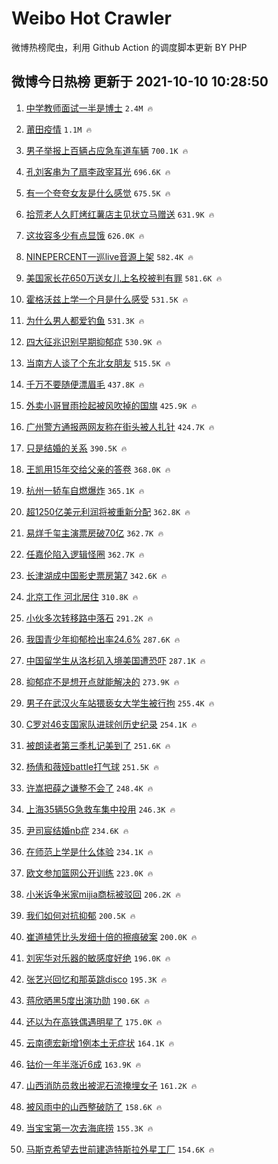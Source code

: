 # Weibo Hot Crawler 



微博热榜爬虫，利用 Github Action 的调度脚本更新 BY PHP 


## 微博今日热榜 更新于 2021-10-10 10:28:50 
1. [中学教师面试一半是博士](https://s.weibo.com/weibo?q=%23%E4%B8%AD%E5%AD%A6%E6%95%99%E5%B8%88%E9%9D%A2%E8%AF%95%E4%B8%80%E5%8D%8A%E6%98%AF%E5%8D%9A%E5%A3%AB%23&Refer=top) `2.4M 🔥` 

1. [莆田疫情](https://s.weibo.com/weibo?q=%23%E8%8E%86%E7%94%B0%E7%96%AB%E6%83%85%23&Refer=top) `1.1M 🔥` 

1. [男子举报上百辆占应急车道车辆](https://s.weibo.com/weibo?q=%23%E7%94%B7%E5%AD%90%E4%B8%BE%E6%8A%A5%E4%B8%8A%E7%99%BE%E8%BE%86%E5%8D%A0%E5%BA%94%E6%80%A5%E8%BD%A6%E9%81%93%E8%BD%A6%E8%BE%86%23&Refer=top) `700.1K 🔥` 

1. [孔刘客串为了扇李政宰耳光](https://s.weibo.com/weibo?q=%23%E5%AD%94%E5%88%98%E5%AE%A2%E4%B8%B2%E4%B8%BA%E4%BA%86%E6%89%87%E6%9D%8E%E6%94%BF%E5%AE%B0%E8%80%B3%E5%85%89%23&Refer=top) `696.6K 🔥` 

1. [有一个夸夸女友是什么感觉](https://s.weibo.com/weibo?q=%23%E6%9C%89%E4%B8%80%E4%B8%AA%E5%A4%B8%E5%A4%B8%E5%A5%B3%E5%8F%8B%E6%98%AF%E4%BB%80%E4%B9%88%E6%84%9F%E8%A7%89%23&Refer=top) `675.5K 🔥` 

1. [拾荒老人久盯烤红薯店主见状立马赠送](https://s.weibo.com/weibo?q=%23%E6%8B%BE%E8%8D%92%E8%80%81%E4%BA%BA%E4%B9%85%E7%9B%AF%E7%83%A4%E7%BA%A2%E8%96%AF%E5%BA%97%E4%B8%BB%E8%A7%81%E7%8A%B6%E7%AB%8B%E9%A9%AC%E8%B5%A0%E9%80%81%23&Refer=top) `631.9K 🔥` 

1. [这妆容多少有点显饿](https://s.weibo.com/weibo?q=%23%E8%BF%99%E5%A6%86%E5%AE%B9%E5%A4%9A%E5%B0%91%E6%9C%89%E7%82%B9%E6%98%BE%E9%A5%BF%23&Refer=top) `626.0K 🔥` 

1. [NINEPERCENT一巡live音源上架](https://s.weibo.com/weibo?q=%23NINEPERCENT%E4%B8%80%E5%B7%A1live%E9%9F%B3%E6%BA%90%E4%B8%8A%E6%9E%B6%23&Refer=top) `582.4K 🔥` 

1. [美国家长花650万送女儿上名校被判有罪](https://s.weibo.com/weibo?q=%23%E7%BE%8E%E5%9B%BD%E5%AE%B6%E9%95%BF%E8%8A%B1650%E4%B8%87%E9%80%81%E5%A5%B3%E5%84%BF%E4%B8%8A%E5%90%8D%E6%A0%A1%E8%A2%AB%E5%88%A4%E6%9C%89%E7%BD%AA%23&Refer=top) `581.6K 🔥` 

1. [霍格沃兹上学一个月是什么感受](https://s.weibo.com/weibo?q=%23%E9%9C%8D%E6%A0%BC%E6%B2%83%E5%85%B9%E4%B8%8A%E5%AD%A6%E4%B8%80%E4%B8%AA%E6%9C%88%E6%98%AF%E4%BB%80%E4%B9%88%E6%84%9F%E5%8F%97%23&Refer=top) `531.5K 🔥` 

1. [为什么男人都爱钓鱼](https://s.weibo.com/weibo?q=%23%E4%B8%BA%E4%BB%80%E4%B9%88%E7%94%B7%E4%BA%BA%E9%83%BD%E7%88%B1%E9%92%93%E9%B1%BC%23&Refer=top) `531.3K 🔥` 

1. [四大征兆识别早期抑郁症](https://s.weibo.com/weibo?q=%23%E5%9B%9B%E5%A4%A7%E5%BE%81%E5%85%86%E8%AF%86%E5%88%AB%E6%97%A9%E6%9C%9F%E6%8A%91%E9%83%81%E7%97%87%23&Refer=top) `530.9K 🔥` 

1. [当南方人谈了个东北女朋友](https://s.weibo.com/weibo?q=%23%E5%BD%93%E5%8D%97%E6%96%B9%E4%BA%BA%E8%B0%88%E4%BA%86%E4%B8%AA%E4%B8%9C%E5%8C%97%E5%A5%B3%E6%9C%8B%E5%8F%8B%23&Refer=top) `515.5K 🔥` 

1. [千万不要随便漂眉毛](https://s.weibo.com/weibo?q=%23%E5%8D%83%E4%B8%87%E4%B8%8D%E8%A6%81%E9%9A%8F%E4%BE%BF%E6%BC%82%E7%9C%89%E6%AF%9B%23&Refer=top) `437.8K 🔥` 

1. [外卖小哥冒雨捡起被风吹掉的国旗](https://s.weibo.com/weibo?q=%23%E5%A4%96%E5%8D%96%E5%B0%8F%E5%93%A5%E5%86%92%E9%9B%A8%E6%8D%A1%E8%B5%B7%E8%A2%AB%E9%A3%8E%E5%90%B9%E6%8E%89%E7%9A%84%E5%9B%BD%E6%97%97%23&Refer=top) `425.9K 🔥` 

1. [广州警方通报两网友称在街头被人扎针](https://s.weibo.com/weibo?q=%23%E5%B9%BF%E5%B7%9E%E8%AD%A6%E6%96%B9%E9%80%9A%E6%8A%A5%E4%B8%A4%E7%BD%91%E5%8F%8B%E7%A7%B0%E5%9C%A8%E8%A1%97%E5%A4%B4%E8%A2%AB%E4%BA%BA%E6%89%8E%E9%92%88%23&Refer=top) `424.7K 🔥` 

1. [只是结婚的关系](https://s.weibo.com/weibo?q=%E5%8F%AA%E6%98%AF%E7%BB%93%E5%A9%9A%E7%9A%84%E5%85%B3%E7%B3%BB&Refer=top) `390.5K 🔥` 

1. [王凯用15年交给父亲的答卷](https://s.weibo.com/weibo?q=%23%E7%8E%8B%E5%87%AF%E7%94%A815%E5%B9%B4%E4%BA%A4%E7%BB%99%E7%88%B6%E4%BA%B2%E7%9A%84%E7%AD%94%E5%8D%B7%23&Refer=top) `368.0K 🔥` 

1. [杭州一轿车自燃爆炸](https://s.weibo.com/weibo?q=%23%E6%9D%AD%E5%B7%9E%E4%B8%80%E8%BD%BF%E8%BD%A6%E8%87%AA%E7%87%83%E7%88%86%E7%82%B8%23&Refer=top) `365.1K 🔥` 

1. [超1250亿美元利润将被重新分配](https://s.weibo.com/weibo?q=%E8%B6%851250%E4%BA%BF%E7%BE%8E%E5%85%83%E5%88%A9%E6%B6%A6%E5%B0%86%E8%A2%AB%E9%87%8D%E6%96%B0%E5%88%86%E9%85%8D&Refer=top) `362.8K 🔥` 

1. [易烊千玺主演票房破70亿](https://s.weibo.com/weibo?q=%23%E6%98%93%E7%83%8A%E5%8D%83%E7%8E%BA%E4%B8%BB%E6%BC%94%E7%A5%A8%E6%88%BF%E7%A0%B470%E4%BA%BF%23&Refer=top) `362.7K 🔥` 

1. [任嘉伦陷入逻辑怪圈](https://s.weibo.com/weibo?q=%23%E4%BB%BB%E5%98%89%E4%BC%A6%E9%99%B7%E5%85%A5%E9%80%BB%E8%BE%91%E6%80%AA%E5%9C%88%23&Refer=top) `362.7K 🔥` 

1. [长津湖成中国影史票房第7](https://s.weibo.com/weibo?q=%23%E9%95%BF%E6%B4%A5%E6%B9%96%E6%88%90%E4%B8%AD%E5%9B%BD%E5%BD%B1%E5%8F%B2%E7%A5%A8%E6%88%BF%E7%AC%AC7%23&Refer=top) `342.6K 🔥` 

1. [北京工作 河北居住](https://s.weibo.com/weibo?q=%E5%8C%97%E4%BA%AC%E5%B7%A5%E4%BD%9C%20%E6%B2%B3%E5%8C%97%E5%B1%85%E4%BD%8F&Refer=top) `310.8K 🔥` 

1. [小伙多次转移路中落石](https://s.weibo.com/weibo?q=%23%E5%B0%8F%E4%BC%99%E5%A4%9A%E6%AC%A1%E8%BD%AC%E7%A7%BB%E8%B7%AF%E4%B8%AD%E8%90%BD%E7%9F%B3%23&Refer=top) `291.2K 🔥` 

1. [我国青少年抑郁检出率24.6%](https://s.weibo.com/weibo?q=%23%E6%88%91%E5%9B%BD%E9%9D%92%E5%B0%91%E5%B9%B4%E6%8A%91%E9%83%81%E6%A3%80%E5%87%BA%E7%8E%8724.6%25%23&Refer=top) `287.6K 🔥` 

1. [中国留学生从洛杉矶入境美国遭恐吓](https://s.weibo.com/weibo?q=%23%E4%B8%AD%E5%9B%BD%E7%95%99%E5%AD%A6%E7%94%9F%E4%BB%8E%E6%B4%9B%E6%9D%89%E7%9F%B6%E5%85%A5%E5%A2%83%E7%BE%8E%E5%9B%BD%E9%81%AD%E6%81%90%E5%90%93%23&Refer=top) `287.1K 🔥` 

1. [抑郁症不是想开点就能解决的](https://s.weibo.com/weibo?q=%23%E6%8A%91%E9%83%81%E7%97%87%E4%B8%8D%E6%98%AF%E6%83%B3%E5%BC%80%E7%82%B9%E5%B0%B1%E8%83%BD%E8%A7%A3%E5%86%B3%E7%9A%84%23&Refer=top) `273.9K 🔥` 

1. [男子在武汉火车站猥亵女大学生被行拘](https://s.weibo.com/weibo?q=%23%E7%94%B7%E5%AD%90%E5%9C%A8%E6%AD%A6%E6%B1%89%E7%81%AB%E8%BD%A6%E7%AB%99%E7%8C%A5%E4%BA%B5%E5%A5%B3%E5%A4%A7%E5%AD%A6%E7%94%9F%E8%A2%AB%E8%A1%8C%E6%8B%98%23&Refer=top) `255.4K 🔥` 

1. [C罗对46支国家队进球创历史纪录](https://s.weibo.com/weibo?q=%23C%E7%BD%97%E5%AF%B946%E6%94%AF%E5%9B%BD%E5%AE%B6%E9%98%9F%E8%BF%9B%E7%90%83%E5%88%9B%E5%8E%86%E5%8F%B2%E7%BA%AA%E5%BD%95%23&Refer=top) `254.1K 🔥` 

1. [被朗读者第三季札记美到了](https://s.weibo.com/weibo?q=%23%E8%A2%AB%E6%9C%97%E8%AF%BB%E8%80%85%E7%AC%AC%E4%B8%89%E5%AD%A3%E6%9C%AD%E8%AE%B0%E7%BE%8E%E5%88%B0%E4%BA%86%23&Refer=top) `251.6K 🔥` 

1. [杨倩和薇娅battle打气球](https://s.weibo.com/weibo?q=%23%E6%9D%A8%E5%80%A9%E5%92%8C%E8%96%87%E5%A8%85battle%E6%89%93%E6%B0%94%E7%90%83%23&Refer=top) `251.5K 🔥` 

1. [许嵩把薛之谦整不会了](https://s.weibo.com/weibo?q=%23%E8%AE%B8%E5%B5%A9%E6%8A%8A%E8%96%9B%E4%B9%8B%E8%B0%A6%E6%95%B4%E4%B8%8D%E4%BC%9A%E4%BA%86%23&Refer=top) `248.4K 🔥` 

1. [上海35辆5G急救车集中投用](https://s.weibo.com/weibo?q=%23%E4%B8%8A%E6%B5%B735%E8%BE%865G%E6%80%A5%E6%95%91%E8%BD%A6%E9%9B%86%E4%B8%AD%E6%8A%95%E7%94%A8%23&Refer=top) `246.3K 🔥` 

1. [尹司宸结婚nb症](https://s.weibo.com/weibo?q=%23%E5%B0%B9%E5%8F%B8%E5%AE%B8%E7%BB%93%E5%A9%9Anb%E7%97%87%23&Refer=top) `234.6K 🔥` 

1. [在师范上学是什么体验](https://s.weibo.com/weibo?q=%23%E5%9C%A8%E5%B8%88%E8%8C%83%E4%B8%8A%E5%AD%A6%E6%98%AF%E4%BB%80%E4%B9%88%E4%BD%93%E9%AA%8C%23&Refer=top) `234.1K 🔥` 

1. [欧文参加篮网公开训练](https://s.weibo.com/weibo?q=%23%E6%AC%A7%E6%96%87%E5%8F%82%E5%8A%A0%E7%AF%AE%E7%BD%91%E5%85%AC%E5%BC%80%E8%AE%AD%E7%BB%83%23&Refer=top) `223.0K 🔥` 

1. [小米诉争米家mijia商标被驳回](https://s.weibo.com/weibo?q=%23%E5%B0%8F%E7%B1%B3%E8%AF%89%E4%BA%89%E7%B1%B3%E5%AE%B6mijia%E5%95%86%E6%A0%87%E8%A2%AB%E9%A9%B3%E5%9B%9E%23&Refer=top) `206.2K 🔥` 

1. [我们如何对抗抑郁](https://s.weibo.com/weibo?q=%E6%88%91%E4%BB%AC%E5%A6%82%E4%BD%95%E5%AF%B9%E6%8A%97%E6%8A%91%E9%83%81&Refer=top) `200.5K 🔥` 

1. [崔道植凭比头发细十倍的擦痕破案](https://s.weibo.com/weibo?q=%23%E5%B4%94%E9%81%93%E6%A4%8D%E5%87%AD%E6%AF%94%E5%A4%B4%E5%8F%91%E7%BB%86%E5%8D%81%E5%80%8D%E7%9A%84%E6%93%A6%E7%97%95%E7%A0%B4%E6%A1%88%23&Refer=top) `200.0K 🔥` 

1. [刘宪华对乐器的敏感度好绝](https://s.weibo.com/weibo?q=%23%E5%88%98%E5%AE%AA%E5%8D%8E%E5%AF%B9%E4%B9%90%E5%99%A8%E7%9A%84%E6%95%8F%E6%84%9F%E5%BA%A6%E5%A5%BD%E7%BB%9D%23&Refer=top) `196.0K 🔥` 

1. [张艺兴回忆和那英跳disco](https://s.weibo.com/weibo?q=%23%E5%BC%A0%E8%89%BA%E5%85%B4%E5%9B%9E%E5%BF%86%E5%92%8C%E9%82%A3%E8%8B%B1%E8%B7%B3disco%23&Refer=top) `195.3K 🔥` 

1. [蒋欣晒黑5度出演功勋](https://s.weibo.com/weibo?q=%23%E8%92%8B%E6%AC%A3%E6%99%92%E9%BB%915%E5%BA%A6%E5%87%BA%E6%BC%94%E5%8A%9F%E5%8B%8B%23&Refer=top) `190.6K 🔥` 

1. [还以为在高铁偶遇明星了](https://s.weibo.com/weibo?q=%23%E8%BF%98%E4%BB%A5%E4%B8%BA%E5%9C%A8%E9%AB%98%E9%93%81%E5%81%B6%E9%81%87%E6%98%8E%E6%98%9F%E4%BA%86%23&Refer=top) `175.0K 🔥` 

1. [云南德宏新增1例本土无症状](https://s.weibo.com/weibo?q=%23%E4%BA%91%E5%8D%97%E5%BE%B7%E5%AE%8F%E6%96%B0%E5%A2%9E1%E4%BE%8B%E6%9C%AC%E5%9C%9F%E6%97%A0%E7%97%87%E7%8A%B6%23&Refer=top) `164.1K 🔥` 

1. [钴价一年半涨近6成](https://s.weibo.com/weibo?q=%23%E9%92%B4%E4%BB%B7%E4%B8%80%E5%B9%B4%E5%8D%8A%E6%B6%A8%E8%BF%916%E6%88%90%23&Refer=top) `163.9K 🔥` 

1. [山西消防员救出被泥石流掩埋女子](https://s.weibo.com/weibo?q=%23%E5%B1%B1%E8%A5%BF%E6%B6%88%E9%98%B2%E5%91%98%E6%95%91%E5%87%BA%E8%A2%AB%E6%B3%A5%E7%9F%B3%E6%B5%81%E6%8E%A9%E5%9F%8B%E5%A5%B3%E5%AD%90%23&Refer=top) `161.2K 🔥` 

1. [被风雨中的山西整破防了](https://s.weibo.com/weibo?q=%23%E8%A2%AB%E9%A3%8E%E9%9B%A8%E4%B8%AD%E7%9A%84%E5%B1%B1%E8%A5%BF%E6%95%B4%E7%A0%B4%E9%98%B2%E4%BA%86%23&Refer=top) `158.6K 🔥` 

1. [当宝宝第一次去海底捞](https://s.weibo.com/weibo?q=%23%E5%BD%93%E5%AE%9D%E5%AE%9D%E7%AC%AC%E4%B8%80%E6%AC%A1%E5%8E%BB%E6%B5%B7%E5%BA%95%E6%8D%9E%23&Refer=top) `155.3K 🔥` 

1. [马斯克希望去世前建造特斯拉外星工厂](https://s.weibo.com/weibo?q=%23%E9%A9%AC%E6%96%AF%E5%85%8B%E5%B8%8C%E6%9C%9B%E5%8E%BB%E4%B8%96%E5%89%8D%E5%BB%BA%E9%80%A0%E7%89%B9%E6%96%AF%E6%8B%89%E5%A4%96%E6%98%9F%E5%B7%A5%E5%8E%82%23&Refer=top) `154.6K 🔥` 

